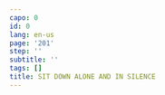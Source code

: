```yaml
---
capo: 0
id: 0
lang: en-us
page: '201'
step: ''
subtitle: ''
tags: []
title: SIT DOWN ALONE AND IN SILENCE
---
```

